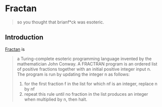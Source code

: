 # Fractan
> so you thought that brianf*ck was esoteric.

## Introduction
[Fractan][fractan] is
> a Turing-complete esoteric programming language invented by the mathematician John Conway. A FRACTRAN program is an ordered list of positive fractions together with an initial positive integer input n. The program is run by updating the integer n as follows:
>
> 1. for the first fraction f in the list for which nf is an integer, replace n by nf
> 2. repeat this rule until no fraction in the list produces an integer when multiplied by n, then halt.

[fractan]: https://en.wikipedia.org/wiki/FRACTRAN

